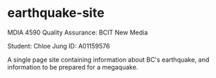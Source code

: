# earthquake-site
MDIA 4590 Quality Assurance:
BCIT New Media

Student: Chloe Jung
ID: A01159576

A single page site containing information about BC's earthquake, and information to be prepared for a megaquake.
